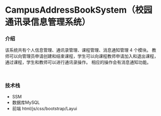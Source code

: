 # CampusAddressBookSystem（校园通讯录信息管理系统）
### 介绍
该系统共有个人信息管理、通讯录管理、课程管理、消息通知管理 4 个模块。
教师可以向管理员申请创建和结束课程，学生可以向课程教师申请加入和退出课程，通过课程，学生和教师可以进行通讯录操作。
相应的操作会有消息通知功能。

<br>

### 技术栈

- SSM
- 数据库MySQL
- 前端 html/js/css/bootstrap/Layui
